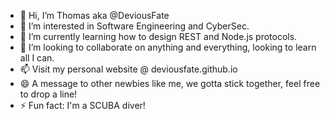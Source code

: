 - 👋 Hi, I’m Thomas aka @DeviousFate
- 👀 I’m interested in Software Engineering and CyberSec.
- 🌱 I’m currently learning how to design REST and Node.js protocols.
- 💞️ I’m looking to collaborate on anything and everything, looking to learn all I can.
- 📫 Visit my personal website @ deviousfate.github.io
- 😄 A message to other newbies like me, we gotta stick together, feel free to drop a line!
- ⚡ Fun fact: I'm a SCUBA diver!

<!---
DeviousFate/DeviousFate is a ✨ special ✨ repository because its `README.md` (this file) appears on your GitHub profile.
You can click the Preview link to take a look at your changes.
--->
